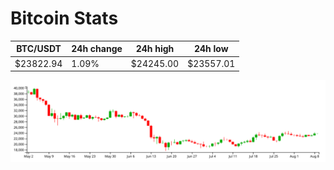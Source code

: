 # Bitcoin Stats

BTC/USDT|24h change|24h high|24h low|
|---|---|---|---|
|$23822.94|1.09%|$24245.00|$23557.01|

<img src="./chart.svg">
